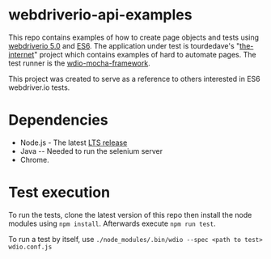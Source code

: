 # webdriverio-api-examples
This repo contains examples of how to create page objects and tests using <a href="https://github.com/webdriverio/webdriverio/tree/master/packages" target="_blank">webdriverio 5.0</a> and <a href="http://es6-features.org/#Constants" target="_blank">ES6</a>. The application under test is tourdedave's "<a href="https://github.com/tourdedave/the-internet" target="_blank">the-internet</a>" project which contains examples of hard to automate pages. The test runner is the <a href="https://github.com/webdriverio/webdriverio/tree/master/packages/wdio-mocha-framework" target="_blank">wdio-mocha-framework</a>. 

This project was created to serve as a reference to others interested in ES6 webdriver.io tests.

# Dependencies
* Node.js - The latest [LTS release](https://nodejs.org/en/)
* Java -- Needed to run the selenium server
* Chrome.

# Test execution
To run the tests, clone the latest version of this repo then install the node modules using ```npm install```. Afterwards execute ```npm run test```.

To run a test by itself, use ```./node_modules/.bin/wdio --spec <path to test> wdio.conf.js```
